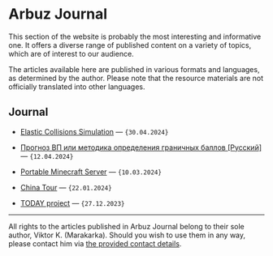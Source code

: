 # Arbuz Journal

This section of the website is probably the most interesting and informative one. It offers a diverse range of published content on a variety of topics, which are of interest to our audience.

The articles available here are published in various formats and languages, as determined by the author. Please note that the resource materials are not officially translated into other languages.

## Journal

* [Elastic Collisions Simulation](https://arbuz.icu/blog/1d-collisions/) — `{30.04.2024}`

* [Прогноз ВП или методика определения граничных баллов [Русский]](https://arbuz.icu/blog/prognoz-vp) — `{12.04.2024}`

* [Portable Minecraft Server](https://arbuz.icu/blog/portable-minecraft) — `{10.03.2024}`

* [China Tour](https://arbuz.icu/blog/china-tour) — `{22.01.2024}`
  
* [TODAY project](https://arbuz.icu/blog/today-project) — `{27.12.2023}`

---

All rights to the articles published in Arbuz Journal belong to their sole author, Viktor K. (Marakarka). Should you wish to use them in any way, please contact him via [the provided contact details](https://arbuz.icu/mail/).
